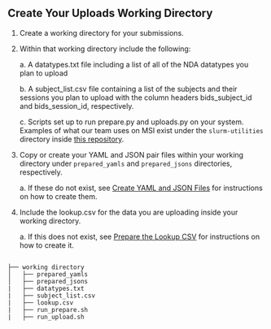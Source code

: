 ## Create Your Uploads Working Directory

1.  Create a working directory for your submissions.

2.  Within that working directory include the following:

    a.  A datatypes.txt file including a list of all of the NDA datatypes you plan to upload

    b.  A subject_list.csv file containing a list of the subjects and their sessions you plan to upload with the column headers bids_subject_id and bids_session_id, respectively.

    c.  Scripts set up to run prepare.py and uploads.py on your system. Examples of what our team uses on MSI exist under the `slurm-utilities` directory inside [this repository](https://github.com/DCAN-Labs/nda-bids-upload).

3.  Copy or create your YAML and JSON pair files within your working directory under `prepared_yamls` and `prepared_jsons` directories, respectively.

    a.  If these do not exist, see [Create YAML and JSON Files](metadatafiles.md) for instructions on how to create them.

4.  Include the lookup.csv for the data you are uploading inside your working directory. 

    a.  If this does not exist, see [Prepare the Lookup CSV](lookup.md) for instructions on how to create it.

```

├── working directory
│   ├── prepared_yamls
│   ├── prepared_jsons
|   ├── datatypes.txt
|   ├── subject_list.csv
|   ├── lookup.csv
|   ├── run_prepare.sh
|   ├── run_upload.sh


```
<br />
